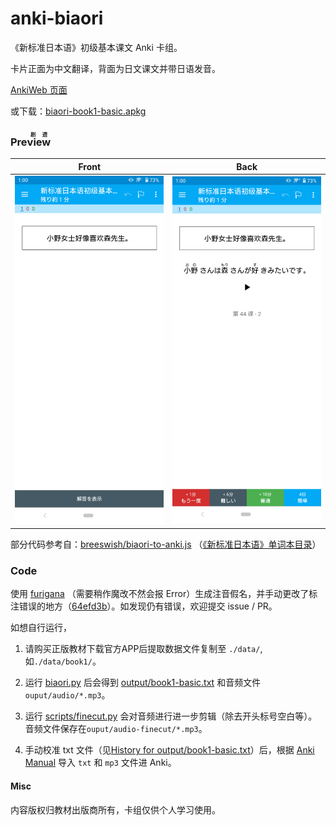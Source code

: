 # anki-biaori

《新标准日本语》初级基本课文 Anki 卡组。

卡片正面为中文翻译，背面为日文课文并带日语发音。

[AnkiWeb 页面](https://ankiweb.net/shared/info/662072724)

或下载：[biaori-book1-basic.apkg](https://github.com/ytyt-yt/anki-biaori/releases/download/v1.0.0/biaori-book1-basic.apkg)

### Pre<ruby>view<rt>剧透</rt></ruby>

Front | Back
:---:|:---:
![](screenshot/screenshot-front.png) | ![](screenshot/screenshot-back.png)


部分代码参考自：[breeswish/biaori-to-anki.js](https://gist.github.com/breeswish/807218232c3b8f3dd012bd3205692139) （[《新标准日本语》单词本目录](https://zhuanlan.zhihu.com/p/58139619)）

### Code

使用 [furigana](https://github.com/MikimotoH/furigana) （需要稍作魔改不然会报 Error）生成注音假名，并手动更改了标注错误的地方（[64efd3b](https://github.com/ytyt-yt/anki-biaori/commit/64efd3b8b1ff0b50f9a5946c5222427446c1c421)）。如发现仍有错误，欢迎提交 issue / PR。

如想自行运行，

1. 请购买正版教材下载官方APP后提取数据文件复制至 `./data/`, 如`./data/book1/`。

2. 运行 [biaori.py](biaori.py) 后会得到 [output/book1-basic.txt](output/book1-basic.txt) 和音频文件 `ouput/audio/*.mp3`。

3. 运行 [scripts/finecut.py](scripts/finecut.py) 会对音频进行进一步剪辑（除去开头标号空白等）。音频文件保存在`ouput/audio-finecut/*.mp3`。

4. 手动校准 txt 文件（见[History for output/book1-basic.txt](https://github.com/ytyt-yt/anki-biaori/commits/master/output/book1-basic.txt)）后，根据 [Anki Manual](https://docs.ankiweb.net/importing.html) 导入 `txt` 和 `mp3` 文件进 Anki。


#### Misc
内容版权归教材出版商所有，卡组仅供个人学习使用。

